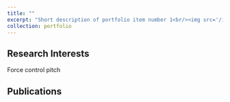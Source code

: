 ```yaml
---
title: ""
excerpt: "Short description of portfolio item number 1<br/><img src='/images/500x300.png'>"
collection: portfolio
---
```


## Research Interests

Force control pitch 

## Publications
